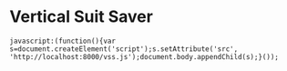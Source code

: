 # Vertical Suit Saver

```
javascript:(function(){var s=document.createElement('script');s.setAttribute('src', 'http://localhost:8000/vss.js');document.body.appendChild(s);}());
```
